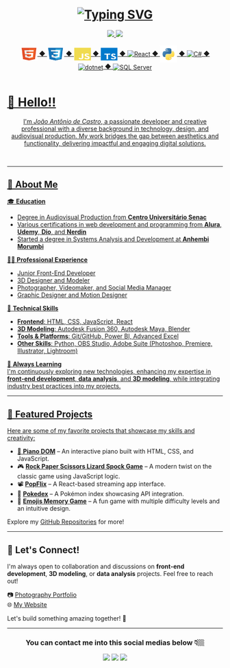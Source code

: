 <h1 align="center">
<a href="https://git.io/typing-svg"><img src="https://readme-typing-svg.herokuapp.com?font=Ubuntu&weight=500&size=40&pause=1000&color=15F72A&center=true&vCenter=true&width=635&height=80&lines=Hi+there!+👋;You+can+call+me+João+Castro;Welcome+to+my+GitHub+profile+😁" alt="Typing SVG" /></a>
</h1>

<div align="center">
  <a href="https://github.com/joaoacastro">
  <img height="180em" src="https://github-readme-stats-sigma-five.vercel.app/api?username=joaoacastro&show_icons=true&theme=onedark&include_all_commits=true&count_private=true"/> 
  <img height="180em" src="https://github-readme-stats.vercel.app/api/top-langs/?username=joaoacastro&layout=compact&langs_count=6&theme=onedark"/>
</div>
    
<div align="center" style="display: inline_block"><br>
  <img align="center" alt="HTML" height="30" width="40" src="https://raw.githubusercontent.com/devicons/devicon/master/icons/html5/html5-original.svg">
  ◆
  <img align="center" alt="CSS" height="30" width="40" src="https://raw.githubusercontent.com/devicons/devicon/master/icons/css3/css3-original.svg">
  ◆
  <img align="center" alt="Js" height="30" width="40" src="https://raw.githubusercontent.com/devicons/devicon/master/icons/javascript/javascript-plain.svg">
  ◆
  <img align="center" alt="Ts" height="30" width="40" src="https://raw.githubusercontent.com/devicons/devicon/master/icons/typescript/typescript-plain.svg">
  ◆
  <img align="center" alt="React" height="40" width="40" src="https://cdn4.iconfinder.com/data/icons/logos-3/600/React.js_logo-512.png">
  ◆
  <img align="center" alt="PY" height ="40" width="40" src="https://raw.githubusercontent.com/github/explore/80688e429a7d4ef2fca1e82350fe8e3517d3494d/topics/python/python.png"> 
  ◆
  <img align="center" alt="C#" height="30" width="30" src="https://miro.medium.com/v2/resize:fit:1400/0*1o5jsGnQ6xijKFIm.png">
  ◆
  <img align="center" alt="dotnet" height="30" width="30" src="https://static.wikia.nocookie.net/logopedia/images/c/c7/Microsoft_.NET_StartupImage.svg/revision/latest/scale-to-width-down/512?cb=20200629113510">
  ◆
  <img align="center" alt="SQL Server" height="30" width="30" src="https://encrypted-tbn0.gstatic.com/images?q=tbn:ANd9GcSqSUBVncK8kDmMVHcaKdG97v1eun4XG7NB-w&s">
</div>
    <br>
    
# 🌟 Hello!!

<div align="center">
  
I'm *João Antônio de Castro*, a passionate developer and creative professional with a diverse background in technology, design, and audiovisual production. My work bridges the gap between aesthetics and functionality, delivering impactful and engaging digital solutions.

</div>
    <br>

---
## 📖 About Me  
🎓 **Education**  
- Degree in Audiovisual Production from **Centro Universitário Senac**  
- Various certifications in web development and programming from **Alura**, **Udemy**, **Dio**, and **Nerdin**  
- Started a degree in Systems Analysis and Development at **Anhembi Morumbi**  

👨‍💻 **Professional Experience**  
- Junior Front-End Developer  
- 3D Designer and Modeler  
- Photographer, Videomaker, and Social Media Manager  
- Graphic Designer and Motion Designer  

🔧 **Technical Skills**  
- **Frontend**: HTML, CSS, JavaScript, React  
- **3D Modeling**: Autodesk Fusion 360, Autodesk Maya, Blender  
- **Tools & Platforms**: Git/GitHub, Power BI, Advanced Excel  
- **Other Skills**: Python, OBS Studio, Adobe Suite (Photoshop, Premiere, Illustrator, Lightroom)  

🌱 **Always Learning**  
I'm continuously exploring new technologies, enhancing my expertise in **front-end development**, **data analysis**, and **3D modeling**, while integrating industry best practices into my projects.

---

## 🚀 Featured Projects  
Here are some of my favorite projects that showcase my skills and creativity:  

- 🎹 [**Piano DOM**](https://joaoacastro.github.io/pianoDOM) – An interactive piano built with HTML, CSS, and JavaScript.  
- 🎮 [**Rock Paper Scissors Lizard Spock Game**](https://joaoacastro.github.io/RockPaperScissorsLizardSpockGame/) – A modern twist on the classic game using JavaScript logic.  
- 📽️ [**PopFlix**](https://github.com/joaoacastro/popflix) – A React-based streaming app interface.  
- 🎨 [**Pokedex**](https://joaoacastro.github.io/pokedex) – A Pokémon index showcasing API integration.  
- 🧠 [**Emojis Memory Game**](https://github.com/joaoacastro/emojismemorygame) – A fun game with multiple difficulty levels and an intuitive design.  

Explore my [GitHub Repositories](https://github.com/joaoacastro) for more!

---

## 🤝 Let's Connect!  
I'm always open to collaboration and discussions on **front-end development**, **3D modeling**, or **data analysis** projects. Feel free to reach out!  

📷 [Photography Portfolio](https://instagram.com/1801.photography)  
🌐 [My Website](joaoacastro.github.io/curriculoDinamico/)  

Let's build something amazing together! 🚀  

---
  
<div align="center">
  
### You can contact me into this social medias below 👇🏼

<div>
  <a href = "mailto:joaoaccastro@gmail.com"><img src="https://img.shields.io/badge/-Gmail-%23333?style=for-the-badge&logo=gmail&logoColor=white"></a>
  <a href="https://www.linkedin.com/in/joao-ac-castro" target="_blank"><img src="https://img.shields.io/badge/-LinkedIn-%230077B5?style=for-the-badge&logo=linkedin&logoColor=white"></a> 
  <a href="https://instagram.com/jonnycastro" target="_blank"><img src="https://img.shields.io/badge/-Instagram-%23E4405F?style=for-the-badge&logo=instagram&logoColor=white"></a>
 </div>
</div>

